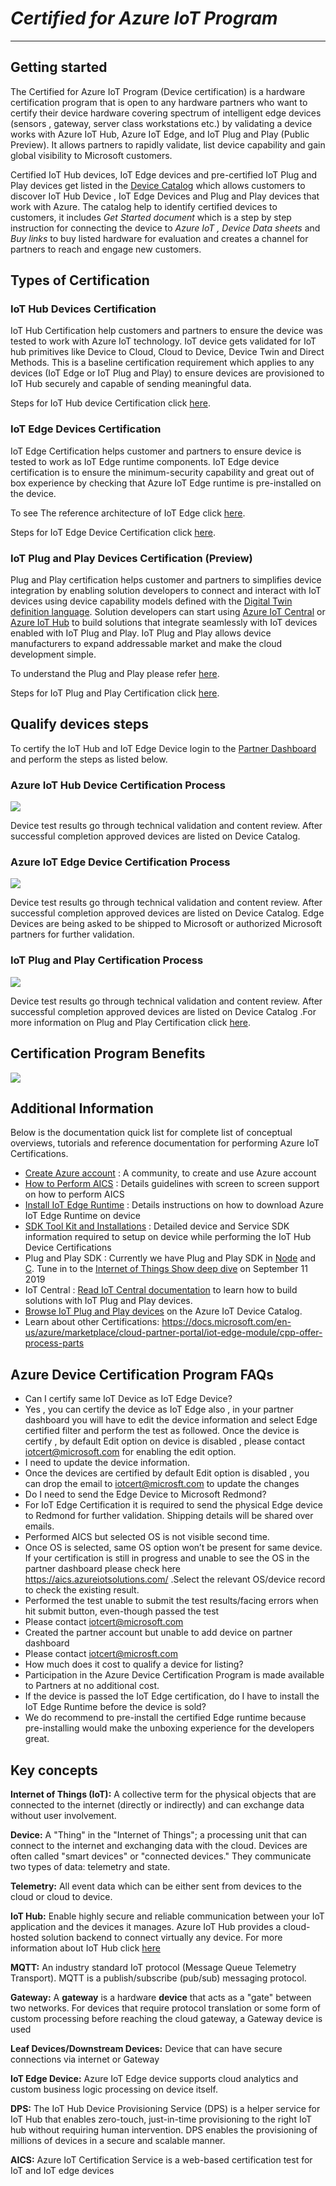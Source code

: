 # *Certified for Azure IoT Program* #
---

## Getting started

The Certified for Azure IoT Program (Device certification) is a hardware certification  program that is open to any hardware partners who want to certify their device hardware covering spectrum of intelligent edge devices (sensors , gateway, server class workstations etc.) by validating a device works with Azure IoT Hub, Azure IoT Edge, and IoT Plug and Play (Public Preview). It allows partners to rapidly validate, list device capability and gain global visibility to Microsoft customers.

Certified IoT Hub devices, IoT Edge devices and pre-certified IoT Plug and Play devices get listed in the [Device Catalog](https://catalog.azureiotsolutions.com/) which allows customers to discover IoT Hub Device , IoT Edge Devices and Plug and Play devices that work with Azure. The catalog help to identify certified devices to customers, it includes *Get Started document* which is a step by step instruction for connecting the device to *Azure IoT , Device Data sheets* and *Buy links* to buy listed hardware for evaluation and creates a channel for partners to reach and engage new customers.

## Types of Certification

### IoT Hub Devices Certification

IoT Hub Certification help customers and partners to ensure the device was tested to work with Azure IoT technology. IoT device gets validated for IoT hub primitives like Device to Cloud, Cloud to Device, Device Twin and Direct Methods. This is a baseline certification requirement which applies to any devices (IoT Edge or IoT Plug and Play) to ensure devices are provisioned to IoT Hub securely and capable of sending meaningful data. 

Steps for IoT Hub device Certification click [here](#AzureIoTHubDeviceCertificationProcess).

### IoT Edge Devices Certification

IoT Edge Certification helps customer and partners to ensure device is tested to work as IoT Edge runtime components. IoT Edge device certification is to ensure the minimum-security capability and great out of box experience by checking that Azure IoT Edge runtime is pre-installed on the device. 

To see The reference architecture of IoT Edge click [here](https://docs.microsoft.com/en-us/azure/iot-edge/about-iot-edge). 

Steps for IoT Edge Device Certification click [here](#AzureIoTEdgeDeviceCertificationProcess).

### IoT Plug and Play Devices Certification (Preview)

Plug and Play certification helps customer and partners to simplifies device integration by enabling solution developers to connect and interact with IoT devices using device capability models defined with the [Digital Twin definition language](https://aka.ms/DTDL). Solution developers can start using [Azure IoT Central](https://azure.microsoft.com/en-us/services/iot-central/) or [Azure IoT Hub](https://azure.microsoft.com/en-us/services/iot-hub/) to build solutions that integrate seamlessly with IoT devices enabled with IoT Plug and Play. IoT Plug and Play allows device manufacturers to expand addressable market and make the cloud development simple. 

To understand the Plug and Play please refer [here](https://docs.microsoft.com/en-us/azure/iot-pnp/overview-iot-plug-and-play.).

Steps for IoT Plug and Play Certification click [here](#IoTPlugandPlayCertificationProcess).

## Qualify devices steps

To certify the IoT Hub and IoT Edge Device login to the [Partner Dashboard](https://catalog.azureiotsolutions.com/) and perform the steps as listed below.


<a name="AzureIoTHubDeviceCertificationProcess"></a>
### Azure IoT Hub Device Certification Process 

![](./media/Qualifydevicessteps.png)

Device test results go through technical validation and content review. After successful completion approved devices are listed on Device Catalog.

<a name="AzureIoTEdgeDeviceCertificationProcess"></a>
### Azure IoT Edge Device Certification Process 

![](./media/AzureIoTEdgeDeviceCertificationProcess.png)

Device test results go through technical validation and content review. After successful completion approved devices are listed on Device Catalog. Edge Devices are being asked to be shipped to Microsoft or authorized Microsoft partners for further validation. 

<a name="IoTPlugandPlayCertificationProcess"></a>
### IoT Plug and Play Certification Process  

![](./media/IoTPlugandPlayCertificationProcess.png)

Device test results go through technical validation and content review. After successful completion approved devices are listed on Device Catalog .For more information on Plug and Play Certification click [here](https://docs.microsoft.com/en-us/azure/iot-pnp/tutorial-certification-test).

## Certification Program Benefits

![](./media/CertificationProgramBenefits.png)

## Additional Information 

Below is the documentation quick list for complete list of conceptual overviews, tutorials and reference documentation for performing Azure IoT Certifications.

-   [Create Azure account](https://azure.microsoft.com/en-us/free/) : A community, to create and use Azure account 
-   [How to Perform AICS](https://github.com/Azure/azure-iot-device-ecosystem/blob/master/AICS/how-to-use-aics-edge.md) : Details guidelines with screen to screen support on how to perform AICS
-   [Install IoT Edge Runtime](https://docs.microsoft.com/en-us/azure/iot-edge/how-to-install-iot-edge-linux) : Details instructions on how to download Azure IoT Edge Runtime on device 
-   [SDK Tool Kit and Installations](https://docs.microsoft.com/en-us/azure/iot-hub/iot-hub-devguide-sdks) : Detailed device and Service SDK information required to setup on device while performing the IoT Hub Device Certifications
-   Plug and Play SDK : Currently we have Plug and Play SDK in [Node](https://github.com/Azure/azure-iot-sdk-node/tree/digitaltwins-preview) and [C](https://github.com/Azure/azure-iot-sdk-c/tree/public-preview). Tune in to the [Internet of Things Show deep dive](https://aka.ms/iotpnpdeepdiveshow) on September 11 2019
-   IoT Central : [Read IoT Central documentation](https://aka.ms/iotpnpcentraldocs) to learn how to build solutions with IoT Plug and Play devices.
-   [Browse IoT Plug and Play devices](https://catalog.azureiotsolutions.com/) on the Azure IoT Device Catalog.
-   Learn about other Certifications: <https://docs.microsoft.com/en-us/azure/marketplace/cloud-partner-portal/iot-edge-module/cpp-offer-process-parts>

## Azure Device Certification Program FAQs

-   Can I certify same IoT Device as IoT Edge Device? 
   -   Yes , you can certify the device as IoT Edge also , in your partner dashboard you will have to edit the device information and select Edge certified filter and perform the test as followed. Once the device is certify , by default Edit option on device is disabled , please contact [iotcert@microsoft.com](mailto:iotcert@microsoft.com) for enabling the edit option. 
-   I need to update the device information.
   -   Once the devices are certified by default Edit option is disabled , you can drop the email to [iotcert@microsft.com](mailto:iotcert@microsoft.com) to update the changes
-   Do I need to send the Edge Device to Microsoft Redmond? 
   -   For IoT Edge Certification it is required to send the physical Edge device to Redmond for further validation. Shipping details will be shared over emails.
-   Performed AICS but selected OS is not visible second time.
   -   Once OS is selected, same OS option won’t be present for same device. If your certification is still in progress and unable to see the OS in the partner dashboard please check here <https://aics.azureiotsolutions.com/> .Select the relevant OS/device record to check the existing result.
-   Performed the test unable to submit the test results/facing errors when hit submit button, even-though passed the test
   -   Please contact [iotcert@microsoft.com](mailto:iotcert@microsoft.com) 
-   Created the partner account but unable to add device on partner dashboard 
   -   Please contact [iotcert@microsft.com](mailto:iotcert@microsoft.com) 
-   How much does it cost to qualify a device for listing?
   -   Participation in the Azure Device Certification Program is made available to Partners at no additional cost.
-   If the device is passed the IoT Edge certification, do I have to install the IoT Edge Runtime before the device is sold?
   -   We do recommend to pre-install the certified Edge runtime because pre-installing would make the unboxing experience for the developers great.

## Key concepts

**Internet of Things (IoT):** A collective term for the physical objects that are connected to the internet (directly or indirectly) and can exchange data without user involvement.

**Device:** A "Thing" in the "Internet of Things"; a processing unit that can connect to the internet and exchanging data with the cloud. Devices are often called "smart devices" or "connected devices." They communicate two types of data: telemetry and state.

**Telemetry:** All event data which can be either sent from devices to the cloud or cloud to device.

**IoT Hub:** Enable highly secure and reliable communication between your IoT application and the devices it manages. Azure IoT Hub provides a cloud-hosted solution backend to connect virtually any device. For more information about IoT Hub click [here](https://docs.microsoft.com/en-us/azure/iot-hub/iot-hub-devguide-sdks)

**MQTT:** An industry standard IoT protocol (Message Queue Telemetry Transport). MQTT is a publish/subscribe (pub/sub) messaging protocol.

**Gateway:** A **gateway** is a hardware **device** that acts as a "gate" between two networks. For devices that require protocol translation or some form of custom processing before reaching the cloud gateway, a Gateway device is used

**Leaf Devices/Downstream Devices:** Device that can have secure connections via internet or Gateway

**IoT Edge Device:** Azure IoT Edge device supports cloud analytics and custom business logic processing on device itself.

**DPS:** The IoT Hub Device Provisioning Service (DPS) is a helper service for IoT Hub that enables zero-touch, just-in-time provisioning to the right IoT hub without requiring human intervention. DPS enables the provisioning of millions of devices in a secure and scalable manner.

**AICS:** Azure IoT Certification Service is a web-based certification test for IoT and IoT edge devices 
